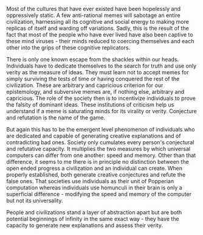 Most of the cultures that have ever existed have been hopelessly and oppressively static. A few anti-rational memes will sabotage an entire civilization, harnessing all its cognitive and social energy to making more replicas of itself and warding off variations. Sadly, this is the result of the fact that most of the people who have ever lived have also been captive to these mind viruses - their minds reduced to coercing themselves and each other into the grips of these cognitive replicators.

There is only one known escape from the shackles within our heads. Individuals have to dedicate themselves to the search for truth and use only verity as the measure of ideas. They must learn not to accept memes for simply surviving the tests of time or having conquered the rest of the civilization. These are arbitrary and capricious criterion for our epistemology, and subversive memes are, if nothing else, arbitrary and capricious. The role of the society then is to incentivize individuals to prove the falsity of dominant ideas. These institutions of criticism help us understand if a meme is saturating minds for its virality or verity. Conjecture and refutation is the name of the game.

But again this has to be the emergent level phenomenon of individuals who are dedicated and capable of generating creative explanations and of contradicting bad ones. Society only cumulates every person's conjectural and refutative capacity. It multiplies the two measures by which universal computers can differ from one another: speed and memory. Other than that difference, it seems to me there is in principle no distinction between the open ended progress a civilization and an individual can create. When properly established, both generate creative conjectures and refute the false ones. That societies use individuals as their unit of Popperian computation whereas individuals use homunculi in their brain is only a superficial difference - modifying the speed and memory of the computer but not its universality.

People and civilizations stand a layer of abstraction apart but are both potential beginnings of infinity in the same exact way - they have the capacity to generate new explanations and assess their verity.
